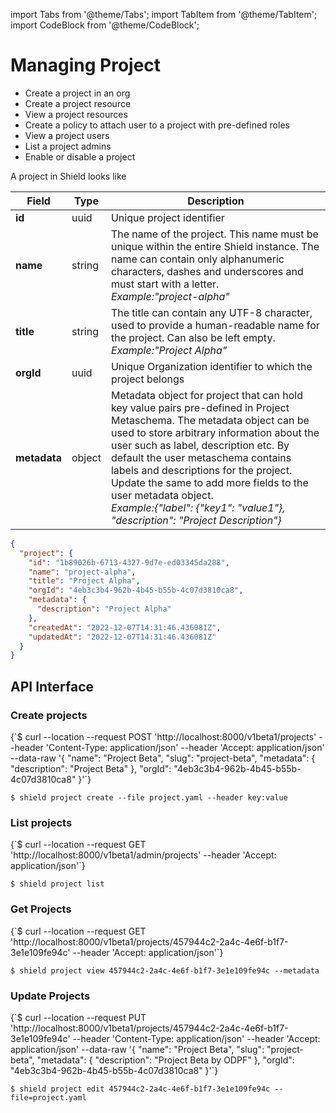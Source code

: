 import Tabs from '@theme/Tabs';
import TabItem from '@theme/TabItem';
import CodeBlock from '@theme/CodeBlock';

# Managing Project

- Create a project in an org
- Create a project resource
- View a project resources
- Create a policy to attach user to a project with pre-defined roles
- View a project users
- List a project admins
- Enable or disable a project

A project in Shield looks like

<Tabs groupId="model">
  <TabItem value="Model" label="Model" default>

| Field        | Type   | Description                                                                                                                                                                                                                                                                                                                                                                                                                                     |
| ------------ | ------ | ----------------------------------------------------------------------------------------------------------------------------------------------------------------------------------------------------------------------------------------------------------------------------------------------------------------------------------------------------------------------------------------------------------------------------------------------- |
| **id**       | uuid   | Unique project identifier                                                                                                                                                                                                                                                                                                                                                                                                                       |
| **name**     | string | The name of the project. This name must be unique within the entire Shield instance. The name can contain only alphanumeric characters, dashes and underscores and must start with a letter. <br/> _Example:"project-alpha"_                                                                                                                                                                                                                    |
| **title**    | string | The title can contain any UTF-8 character, used to provide a human-readable name for the project. Can also be left empty. <br/> _Example:"Project Alpha"_                                                                                                                                                                                                                                                                                       |
| **orgId**    | uuid   | Unique Organization identifier to which the project belongs                                                                                                                                                                                                                                                                                                                                                                                     |
| **metadata** | object | Metadata object for project that can hold key value pairs pre-defined in Project Metaschema. The metadata object can be used to store arbitrary information about the user such as label, description etc. By default the user metaschema contains labels and descriptions for the project. Update the same to add more fields to the user metadata object. <br/> _Example:{"label": {"key1": "value1"}, "description": "Project Description"}_ |

</TabItem>
<TabItem value="JSON" label="Sample JSON" default>

```json
{
  "project": {
    "id": "1b89026b-6713-4327-9d7e-ed03345da288",
    "name": "project-alpha",
    "title": "Project Alpha",
    "orgId": "4eb3c3b4-962b-4b45-b55b-4c07d3810ca8",
    "metadata": {
      "description": "Project Alpha"
    },
    "createdAt": "2022-12-07T14:31:46.436081Z",
    "updatedAt": "2022-12-07T14:31:46.436081Z"
  }
}
```
</TabItem>
</Tabs>

## API Interface

### Create projects

<Tabs groupId="api">
  <TabItem value="HTTP" label="HTTP" default>
        <CodeBlock className="language-bash">
    {`$ curl --location --request POST 'http://localhost:8000/v1beta1/projects'
--header 'Content-Type: application/json'
--header 'Accept: application/json'
--data-raw '{
  "name": "Project Beta",
  "slug": "project-beta",
  "metadata": {
      "description": "Project Beta"
  },
  "orgId": "4eb3c3b4-962b-4b45-b55b-4c07d3810ca8"
}'`}
    </CodeBlock>
  </TabItem>
  <TabItem value="CLI" label="CLI" default>
<CodeBlock>

`$ shield project create --file project.yaml --header key:value`
</CodeBlock>

  </TabItem>
</Tabs>

### List projects

<Tabs groupId="api">
  <TabItem value="HTTP" label="HTTP" default>
        <CodeBlock className="language-bash">
    {`$ curl --location --request GET 'http://localhost:8000/v1beta1/admin/projects'
--header 'Accept: application/json'`}
    </CodeBlock>
  </TabItem>
  <TabItem value="CLI" label="CLI" default>
<CodeBlock>

`$ shield project list`
</CodeBlock>

  </TabItem>
</Tabs>

### Get Projects

<Tabs groupId="api">
  <TabItem value="HTTP" label="HTTP" default>
        <CodeBlock className="language-bash">
    {`$ curl --location --request GET 'http://localhost:8000/v1beta1/projects/457944c2-2a4c-4e6f-b1f7-3e1e109fe94c'
--header 'Accept: application/json'`}
    </CodeBlock>
  </TabItem>
  <TabItem value="CLI" label="CLI" default>
<CodeBlock>

`$ shield project view 457944c2-2a4c-4e6f-b1f7-3e1e109fe94c --metadata`
</CodeBlock>

  </TabItem>
</Tabs>

### Update Projects

<Tabs groupId="api">
  <TabItem value="HTTP" label="HTTP" default>
        <CodeBlock className="language-bash">
    {`$ curl --location --request PUT 'http://localhost:8000/v1beta1/projects/457944c2-2a4c-4e6f-b1f7-3e1e109fe94c'
--header 'Content-Type: application/json'
--header 'Accept: application/json'
--data-raw '{
  "name": "Project Beta",
  "slug": "project-beta",
  "metadata": {
      "description": "Project Beta by ODPF"
  },
  "orgId": "4eb3c3b4-962b-4b45-b55b-4c07d3810ca8"
}'`}
    </CodeBlock>
  </TabItem>
  <TabItem value="CLI" label="CLI" default>
<CodeBlock>

`$ shield project edit 457944c2-2a4c-4e6f-b1f7-3e1e109fe94c --file=project.yaml`
</CodeBlock>

  </TabItem>
</Tabs>
